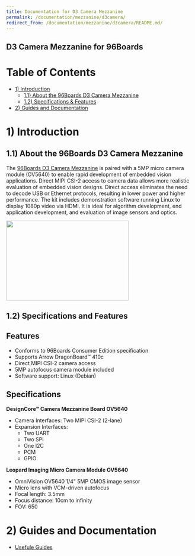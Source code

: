```yaml
---
title: Documentation for D3 Camera Mezzanine
permalink: /documentation/mezzanine/d3camera/
redirect_from: /documentation/mezzanine/d3camera/README.md/
---
```

## D3 Camera Mezzanine for 96Boards

# Table of Contents
- [1) Introduction](#1-introduction)
  - [1.1) About the 96Boards D3 Camera Mezzanine](#11-about-the-96boards-d3-camera-mezzanine)
  - [1.2) Specifications & Features](#12-specifications-and-features)
- [2) Guides and Documentation](#2-guides-and-documentation)

# 1) Introduction
## 1.1) About the 96Boards D3 Camera Mezzanine

The [96Boards D3 Camera Mezzanine](https://www.96boards.org/product/d3camera/) is paired with a 5MP micro camera module (OV5640) to
enable rapid development of embedded vision applications.
Direct MIPI CSI-2 access to camera data allows more realistic evaluation of embedded vision designs.
Direct access eliminates the need to decode USB or Ethernet protocols, resulting in lower power and
higher performance.
The kit includes demonstration software running Linux to display 1080p video via HDMI. It is ideal for
algorithm development, end application development, and evaluation of image sensors and optics.


<img src="https://www.96boards.org/product/mezzanine/d3camera/images/D3-DesignCore.jpg?raw=true" data-canonical-src="https://www.96boards.org/product/mezzanine/d3camera/images/D3-DesignCore.jpg?raw=true" width="330" height="215" />

## 1.2) Specifications and Features

## Features
- Conforms to 96Boards Consumer Edition specification
- Supports Arrow DragonBoard™ 410c
- Direct MIPI CSI-2 camera access
- 5MP autofocus camera module included
- Software support: Linux (Debian)

## Specifications
**DesignCore™ Camera Mezzanine Board OV5640**
- Camera Interfaces: Two MIPI CSI-2 (2-lane)
- Expansion Interfaces:
    - Two UART
    - Two SPI
    - One I2C
    - PCM
    - GPIO

**Leopard Imaging Micro Camera Module OV5640**
- OmniVision OV5640 1/4" 5MP CMOS image sensor
- Micro lens with VCM-driven autofocus
- Focal length: 3.5mm
- Focus distance: 10cm to infinity
- FOV: 650

# 2) Guides and Documentation
  - [Usefule Guides](guides/)
